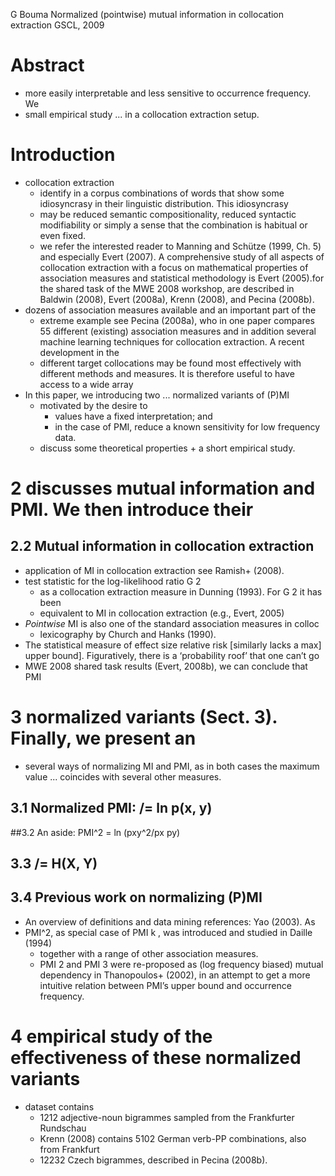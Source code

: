 G Bouma 
Normalized (pointwise) mutual information in collocation extraction
GSCL, 2009

# Abstract

* more easily interpretable and less sensitive to occurrence frequency.  We
* small empirical study ... in a collocation extraction setup.

# Introduction

* collocation extraction
  * identify in a corpus combinations of words that show some idiosyncrasy in
    their linguistic distribution. This idiosyncrasy 
  * may be reduced semantic compositionality, reduced syntactic modifiability
    or simply a sense that the combination is habitual or even fixed.
  * we refer the interested reader to Manning and Schütze (1999, Ch. 5) and
    especially Evert (2007). A comprehensive study of all aspects of
    collocation extraction with a focus on mathematical properties of
    association measures and statistical methodology is Evert (2005).for the
    shared task of the MWE 2008 workshop, are described in Baldwin (2008),
    Evert (2008a), Krenn (2008), and Pecina (2008b).
* dozens of association measures available and an important part of the
  * extreme example see Pecina (2008a), who in one paper compares 55 different
    (existing) association measures and in addition several machine learning
    techniques for collocation extraction. A recent development in the
  * different target collocations may be found most effectively with different
    methods and measures. It is therefore useful to have access to a wide array
* In this paper, we introducing two ... normalized variants of (P)MI
  * motivated by the desire to 
    * values have a fixed interpretation; and 
    * in the case of PMI, reduce a known sensitivity for low frequency data.
  * discuss some theoretical properties + a short empirical study.

# 2 discusses mutual information and PMI. We then introduce their 

## 2.2 Mutual information in collocation extraction

* application of MI in collocation extraction see Ramish+ (2008).  
* test statistic for the log-likelihood ratio G 2
  * as a collocation extraction measure in Dunning (1993). For G 2 it has been
  * equivalent to MI in collocation extraction (e.g., Evert, 2005)
* _Pointwise_ MI is also one of the standard association measures in colloc
  * lexicography by Church and Hanks (1990).
* The statistical measure of effect size relative risk [similarly lacks a max]
  upper bound]. Figuratively, there is a ‘probability roof’ that one can’t go
* MWE 2008 shared task results (Evert, 2008b), we can conclude that PMI

# 3 normalized variants (Sect. 3).  Finally, we present an 

* several ways of normalizing MI and PMI, as 
  in both cases the maximum value ... coincides with several other measures.

## 3.1 Normalized PMI: /= ln p(x, y)

##3.2 An aside: PMI^2 = ln (pxy^2/px py)

## 3.3 /= H(X, Y)

## 3.4 Previous work on normalizing (P)MI

* An overview of definitions and data mining references: Yao (2003). As
* PMI^2, as special case of PMI k , was introduced and studied in Daille (1994)
  * together with a range of other association measures. 
  * PMI 2 and PMI 3 were re-proposed as (log frequency biased) mutual
    dependency in Thanopoulos+ (2002), in an attempt to get a more intuitive
    relation between PMI’s upper bound and occurrence frequency.  

# 4 empirical study of the effectiveness of these normalized variants

* dataset contains 
  * 1212 adjective-noun bigrammes sampled from the Frankfurter Rundschau
  * Krenn (2008) contains 5102 German verb-PP combinations, also from Frankfurt
  * 12232 Czech bigrammes, described in Pecina (2008b).
